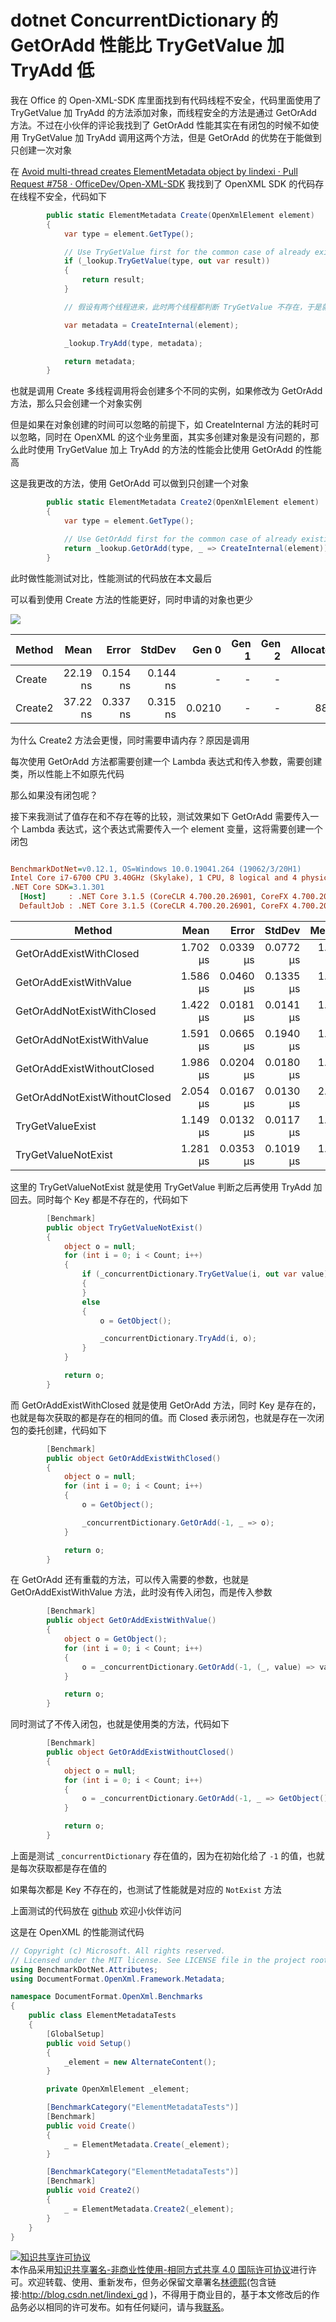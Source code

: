 # dotnet ConcurrentDictionary 的 GetOrAdd 性能比 TryGetValue 加 TryAdd 低

我在 Office 的 Open-XML-SDK 库里面找到有代码线程不安全，代码里面使用了 TryGetValue 加 TryAdd 的方法添加对象，而线程安全的方法是通过 GetOrAdd 方法。不过在小伙伴的评论我找到了 GetOrAdd 性能其实在有闭包的时候不如使用 TryGetValue 加 TryAdd 调用这两个方法，但是 GetOrAdd 的优势在于能做到只创建一次对象

<!--more-->
<!-- CreateTime:2020/7/16 11:00:59 -->



在 [Avoid multi-thread creates ElementMetadata object by lindexi · Pull Request #758 · OfficeDev/Open-XML-SDK](https://github.com/OfficeDev/Open-XML-SDK/pull/758 ) 我找到了 OpenXML SDK 的代码存在线程不安全，代码如下

```csharp
        public static ElementMetadata Create(OpenXmlElement element)
        {
            var type = element.GetType();

            // Use TryGetValue first for the common case of already existing types to limit number of allocations
            if (_lookup.TryGetValue(type, out var result))
            {
                return result;
            }

            // 假设有两个线程进来，此时两个线程都判断 TryGetValue 不存在，于是就会使用 CreateInternal 创建对象

            var metadata = CreateInternal(element);

            _lookup.TryAdd(type, metadata);

            return metadata;
        }
```

也就是调用 Create 多线程调用将会创建多个不同的实例，如果修改为 GetOrAdd 方法，那么只会创建一个对象实例

但是如果在对象创建的时间可以忽略的前提下，如 CreateInternal 方法的耗时可以忽略，同时在 OpenXML 的这个业务里面，其实多创建对象是没有问题的，那么此时使用 TryGetValue 加上 TryAdd 的方法的性能会比使用 GetOrAdd 的性能高

这是我更改的方法，使用 GetOrAdd 可以做到只创建一个对象

```csharp
        public static ElementMetadata Create2(OpenXmlElement element)
        {
            var type = element.GetType();

            // Use GetOrAdd first for the common case of already existing types to limit number of allocations
            return _lookup.GetOrAdd(type, _ => CreateInternal(element));
        }
```

此时做性能测试对比，性能测试的代码放在本文最后

可以看到使用 Create 方法的性能更好，同时申请的对象也更少

<!-- ![](image/dotnet ConcurrentDictionary 的 GetOrAdd 性能比 TryGetValue 加 TryAdd 低/dotnet ConcurrentDictionary 的 GetOrAdd 性能比 TryGetValue 加 TryAdd 低0.png) -->

![](http://image.acmx.xyz/lindexi%2F2020716116373889.jpg)

|  Method |     Mean |    Error |   StdDev |  Gen 0 | Gen 1 | Gen 2 | Allocated |
|-------- |---------:|---------:|---------:|-------:|------:|------:|----------:|
|  Create | 22.19 ns | 0.154 ns | 0.144 ns |      - |     - |     - |         - |
| Create2 | 37.22 ns | 0.337 ns | 0.315 ns | 0.0210 |     - |     - |      88 B |

为什么 Create2 方法会更慢，同时需要申请内存？原因是调用

每次使用 GetOrAdd 方法都需要创建一个 Lambda 表达式和传入参数，需要创建类，所以性能上不如原先代码

那么如果没有闭包呢？

接下来我测试了值存在和不存在等的比较，测试效果如下 GetOrAdd 需要传入一个 Lambda 表达式，这个表达式需要传入一个 element 变量，这将需要创建一个闭包

``` ini

BenchmarkDotNet=v0.12.1, OS=Windows 10.0.19041.264 (19062/3/20H1)
Intel Core i7-6700 CPU 3.40GHz (Skylake), 1 CPU, 8 logical and 4 physical cores
.NET Core SDK=3.1.301
  [Host]     : .NET Core 3.1.5 (CoreCLR 4.700.20.26901, CoreFX 4.700.20.27001), X64 RyuJIT
  DefaultJob : .NET Core 3.1.5 (CoreCLR 4.700.20.26901, CoreFX 4.700.20.27001), X64 RyuJIT


```

|                        Method |     Mean |     Error |    StdDev |   Median |
|------------------------------ |---------:|----------:|----------:|---------:|
|       GetOrAddExistWithClosed | 1.702 μs | 0.0339 μs | 0.0772 μs | 1.659 μs |
|        GetOrAddExistWithValue | 1.586 μs | 0.0460 μs | 0.1335 μs | 1.518 μs |
|    GetOrAddNotExistWithClosed | 1.422 μs | 0.0181 μs | 0.0141 μs | 1.417 μs |
|     GetOrAddNotExistWithValue | 1.591 μs | 0.0665 μs | 0.1940 μs | 1.529 μs |
|    GetOrAddExistWithoutClosed | 1.986 μs | 0.0204 μs | 0.0180 μs | 1.991 μs |
| GetOrAddNotExistWithoutClosed | 2.054 μs | 0.0167 μs | 0.0130 μs | 2.057 μs |
|              TryGetValueExist | 1.149 μs | 0.0132 μs | 0.0117 μs | 1.144 μs |
|           TryGetValueNotExist | 1.281 μs | 0.0353 μs | 0.1019 μs | 1.229 μs |


这里的 TryGetValueNotExist 就是使用 TryGetValue 判断之后再使用 TryAdd 加回去。同时每个 Key 都是不存在的，代码如下

```csharp
        [Benchmark]
        public object TryGetValueNotExist()
        {
            object o = null;
            for (int i = 0; i < Count; i++)
            {
                if (_concurrentDictionary.TryGetValue(i, out var value))
                {
                }
                else
                {
                    o = GetObject();

                    _concurrentDictionary.TryAdd(i, o);
                }
            }

            return o;
        }
```

而 GetOrAddExistWithClosed 就是使用 GetOrAdd 方法，同时 Key 是存在的，也就是每次获取的都是存在的相同的值。而 Closed 表示闭包，也就是存在一次闭包的委托创建，代码如下

```csharp
        [Benchmark]
        public object GetOrAddExistWithClosed()
        {
            object o = null;
            for (int i = 0; i < Count; i++)
            {
                o = GetObject();

                _concurrentDictionary.GetOrAdd(-1, _ => o);
            }

            return o;
        }
```

在 GetOrAdd 还有重载的方法，可以传入需要的参数，也就是 GetOrAddExistWithValue 方法，此时没有传入闭包，而是传入参数

```csharp
        [Benchmark]
        public object GetOrAddExistWithValue()
        {
            object o = GetObject();
            for (int i = 0; i < Count; i++)
            {
                o = _concurrentDictionary.GetOrAdd(-1, (_, value) => value, o);
            }

            return o;
        }
```

同时测试了不传入闭包，也就是使用类的方法，代码如下

```csharp
        [Benchmark]
        public object GetOrAddExistWithoutClosed()
        {
            object o = null;
            for (int i = 0; i < Count; i++)
            {
                o = _concurrentDictionary.GetOrAdd(-1, _ => GetObject());
            }

            return o;
        }
```

上面是测试 `_concurrentDictionary` 存在值的，因为在初始化给了 `-1` 的值，也就是每次获取都是存在值的

如果每次都是 Key 不存在的，也测试了性能就是对应的 `NotExist` 方法

上面测试的代码放在 [github](https://github.com/lindexi/lindexi_gd/tree/4f1793cb116e8609ec09c2c6f00c63413ba96aca/YawyahunecafeCorekeenaine ) 欢迎小伙伴访问

这是在 OpenXML 的性能测试代码

```csharp
// Copyright (c) Microsoft. All rights reserved.
// Licensed under the MIT license. See LICENSE file in the project root for full license information.
using BenchmarkDotNet.Attributes;
using DocumentFormat.OpenXml.Framework.Metadata;

namespace DocumentFormat.OpenXml.Benchmarks
{
    public class ElementMetadataTests
    {
        [GlobalSetup]
        public void Setup()
        {
            _element = new AlternateContent();
        }

        private OpenXmlElement _element;

        [BenchmarkCategory("ElementMetadataTests")]
        [Benchmark]
        public void Create()
        {
            _ = ElementMetadata.Create(_element);
        }

        [BenchmarkCategory("ElementMetadataTests")]
        [Benchmark]
        public void Create2()
        {
            _ = ElementMetadata.Create2(_element);
        }
    }
}
```

<a rel="license" href="http://creativecommons.org/licenses/by-nc-sa/4.0/"><img alt="知识共享许可协议" style="border-width:0" src="https://licensebuttons.net/l/by-nc-sa/4.0/88x31.png" /></a><br />本作品采用<a rel="license" href="http://creativecommons.org/licenses/by-nc-sa/4.0/">知识共享署名-非商业性使用-相同方式共享 4.0 国际许可协议</a>进行许可。欢迎转载、使用、重新发布，但务必保留文章署名[林德熙](http://blog.csdn.net/lindexi_gd)(包含链接:http://blog.csdn.net/lindexi_gd )，不得用于商业目的，基于本文修改后的作品务必以相同的许可发布。如有任何疑问，请与我[联系](mailto:lindexi_gd@163.com)。
